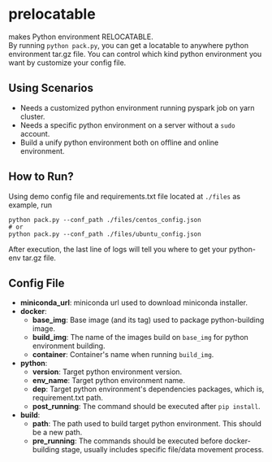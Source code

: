 # prelocatable
makes Python environment RELOCATABLE.  
By running `python pack.py`, you can get a locatable to anywhere python environment tar.gz file. You can control which kind python environment you want by customize your config file.


## Using Scenarios
* Needs a customized python environment running pyspark job on yarn cluster.
* Needs a specific python environment on a server without a `sudo` account.
* Build a unify python environment both on offline and online environment.


## How to Run?
Using demo config file and requirements.txt file located at `./files` as example, run
```
python pack.py --conf_path ./files/centos_config.json
# or
python pack.py --conf_path ./files/ubuntu_config.json
```
After execution, the last line of logs will tell you where to get your python-env tar.gz file.


## Config File
* **miniconda_url**: miniconda url used to download miniconda installer.
* **docker**:
    * **base_img**: Base image (and its tag) used to package python-building image.
    * **build_img**: The name of the images build on `base_img` for python environment building.
    * **container**: Container's name when running `build_img`.
* **python**:
    * **version**: Target python environment version.
    * **env_name**: Target python environment name.
    * **dep**: Target python environment's dependencies packages, which is, requirement.txt path.
    * **post_running**: The command should be executed after `pip install`.
* **build**:
    * **path**: The path used to build target python environment. This should be a new path.
    * **pre_running**: The commands should be executed before docker-building stage, usually includes specific file/data movement process.


